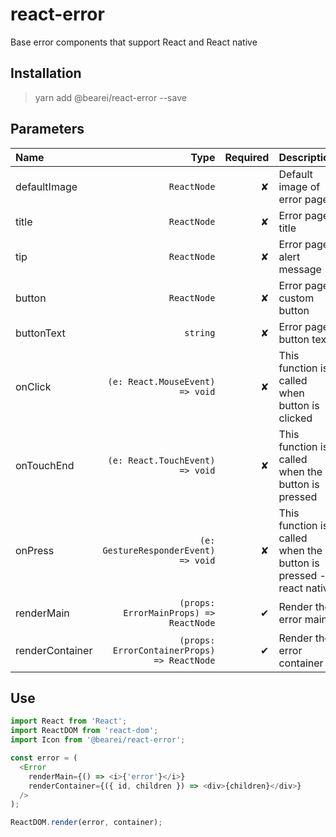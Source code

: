 # react-error

Base error components that support React and React native

## Installation

> yarn add @bearei/react-error --save

## Parameters

| Name | Type | Required | Description |
| :-- | --: | --: | :-- |
| defaultImage | `ReactNode` | ✘ | Default image of error page |
| title | `ReactNode` | ✘ | Error page title |
| tip | `ReactNode` | ✘ | Error page alert message |
| button | `ReactNode` | ✘ | Error page custom button |
| buttonText | `string` | ✘ | Error page button text |
| onClick | `(e: React.MouseEvent) => void` | ✘ | This function is called when button is clicked |
| onTouchEnd | `(e: React.TouchEvent) => void` | ✘ | This function is called when the button is pressed |
| onPress | `(e: GestureResponderEvent) => void` | ✘ | This function is called when the button is pressed -- react native |
| renderMain | `(props: ErrorMainProps) => ReactNode` | ✔ | Render the error main |
| renderContainer | `(props: ErrorContainerProps) => ReactNode` | ✔ | Render the error container |

## Use

```typescript
import React from 'React';
import ReactDOM from 'react-dom';
import Icon from '@bearei/react-error';

const error = (
  <Error
    renderMain={() => <i>{'error'}</i>}
    renderContainer={({ id, children }) => <div>{children}</div>}
  />
);

ReactDOM.render(error, container);
```
